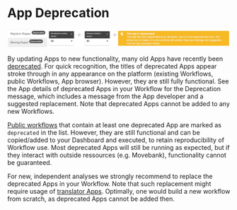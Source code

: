 # App Deprecation

![App_Deprecation_Screenshot](deprec_news.jpg)

By updating Apps to new functionality, many old Apps have recently been [deprecated](https://docs.moveapps.org/#/app_deprecation). For quick recognition, the titles of deprecated Apps appear stroke through in any appearance on the platform (existing Workflows, public Workflows, App browser). However, they are still fully functional. See the App details of deprecated Apps in your Workflow for the Deprecation message, which includes a message from the App developer and a suggested replacement. Note that deprecated Apps cannot be added to any new Workflows.

[Public workflows](https://docs.moveapps.org/#/share_workflow?id=how-to-find-and-add-public-workflows) that contain at least one deprecated App are marked as `deprecated` in the list. However, they are still functional and can be copied/added to your Dashboard and executed, to retain reproducibility of Workflow use. Most deprecated Apps will still be running as expected, but if they interact with outside ressources (e.g. Movebank), functionality cannot be guaranteed.

For new, independent analyses we strongly recommend to replace the deprecated Apps in your Workflow. Note that such replacement might require usage of [translator Apps](translator.md). Optimally, one would build a new workflow from scratch, as deprecated Apps cannot be added then.



